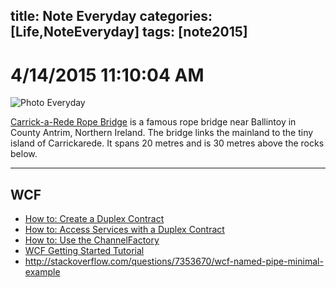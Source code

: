 title: Note Everyday
categories: [Life,NoteEveryday]
tags: [note2015]
---
# 4/14/2015 11:10:04 AM #
![Photo Everyday](https://raw.githubusercontent.com/metasong/img/master/Carrick-a-Rede.jpg)

[Carrick-a-Rede Rope Bridge](http://en.wikipedia.org/wiki/Carrick-a-Rede_Rope_Bridge) is a famous rope bridge near Ballintoy in County Antrim, Northern Ireland. The bridge links the mainland to the tiny island of Carrickarede. It spans 20 metres and is 30 metres above the rocks below.

----------
## WCF ##

- [How to: Create a Duplex Contract](https://msdn.microsoft.com/en-us/library/ms731184.aspx)
- [How to: Access Services with a Duplex Contract](https://msdn.microsoft.com/en-us/library/ms731935.aspx)
- [How to: Use the ChannelFactory](https://msdn.microsoft.com/en-us/library/ms734681.aspx)
- [WCF Getting Started Tutorial](https://msdn.microsoft.com/en-us/library/ms734712.aspx)
- http://stackoverflow.com/questions/7353670/wcf-named-pipe-minimal-example